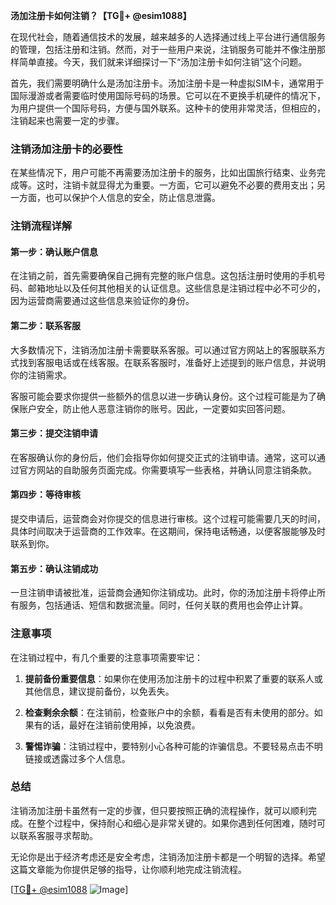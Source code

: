 **汤加注册卡如何注销？【TG💪+ @esim1088】**

在现代社会，随着通信技术的发展，越来越多的人选择通过线上平台进行通信服务的管理，包括注册和注销。然而，对于一些用户来说，注销服务可能并不像注册那样简单直接。今天，我们就来详细探讨一下“汤加注册卡如何注销”这个问题。

首先，我们需要明确什么是汤加注册卡。汤加注册卡是一种虚拟SIM卡，通常用于国际漫游或者需要临时使用国际号码的场景。它可以在不更换手机硬件的情况下，为用户提供一个国际号码，方便与国外联系。这种卡的使用非常灵活，但相应的，注销起来也需要一定的步骤。

### 注销汤加注册卡的必要性

在某些情况下，用户可能不再需要汤加注册卡的服务，比如出国旅行结束、业务完成等。这时，注销卡就显得尤为重要。一方面，它可以避免不必要的费用支出；另一方面，也可以保护个人信息的安全，防止信息泄露。

### 注销流程详解

#### 第一步：确认账户信息
在注销之前，首先需要确保自己拥有完整的账户信息。这包括注册时使用的手机号码、邮箱地址以及任何其他相关的认证信息。这些信息是注销过程中必不可少的，因为运营商需要通过这些信息来验证你的身份。

#### 第二步：联系客服
大多数情况下，注销汤加注册卡需要联系客服。可以通过官方网站上的客服联系方式找到客服电话或在线客服。在联系客服时，准备好上述提到的账户信息，并说明你的注销需求。

客服可能会要求你提供一些额外的信息以进一步确认身份。这个过程可能是为了确保账户安全，防止他人恶意注销你的账号。因此，一定要如实回答问题。

#### 第三步：提交注销申请
在客服确认你的身份后，他们会指导你如何提交正式的注销申请。通常，这可以通过官方网站的自助服务页面完成。你需要填写一些表格，并确认同意注销条款。

#### 第四步：等待审核
提交申请后，运营商会对你提交的信息进行审核。这个过程可能需要几天的时间，具体时间取决于运营商的工作效率。在这期间，保持电话畅通，以便客服能够及时联系到你。

#### 第五步：确认注销成功
一旦注销申请被批准，运营商会通知你注销成功。此时，你的汤加注册卡将停止所有服务，包括通话、短信和数据流量。同时，任何关联的费用也会停止计算。

### 注意事项

在注销过程中，有几个重要的注意事项需要牢记：

1. **提前备份重要信息**：如果你在使用汤加注册卡的过程中积累了重要的联系人或其他信息，建议提前备份，以免丢失。
   
2. **检查剩余余额**：在注销前，检查账户中的余额，看看是否有未使用的部分。如果有的话，最好在注销前使用掉，以免浪费。

3. **警惕诈骗**：注销过程中，要特别小心各种可能的诈骗信息。不要轻易点击不明链接或透露过多个人信息。

### 总结

注销汤加注册卡虽然有一定的步骤，但只要按照正确的流程操作，就可以顺利完成。在整个过程中，保持耐心和细心是非常关键的。如果你遇到任何困难，随时可以联系客服寻求帮助。

无论你是出于经济考虑还是安全考虑，注销汤加注册卡都是一个明智的选择。希望这篇文章能为你提供足够的指导，让你顺利地完成注销流程。

[[TG💪+ @esim1088](https://t.me/s/esim1088) ![Image](https://i.postimg.cc/4NQfJmqS/Snipaste-2025-05-13-00-14-12.png)]
